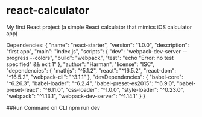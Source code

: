 # react-calculator
My first React project (a simple React calculator that mimics iOS calculator app)

Dependencies:
{
  "name": "react-starter",
  "version": "1.0.0",
  "description": "first app",
  "main": "index.js",
  "scripts": {
    "dev": "webpack-dev-server --progress --colors",
    "build": "webpack",
    "test": "echo \"Error: no test specified\" && exit 1"
  },
  "author": "Harman",
  "license": "ISC",
  "dependencies": {
    "mathjs": "^5.1.2",
    "react": "^16.5.2",
    "react-dom": "^16.5.2",
    "webpack-cli": "^3.1.1"
  },
  "devDependencies": {
    "babel-core": "^6.26.3",
    "babel-loader": "^6.2.4",
    "babel-preset-es2015": "^6.9.0",
    "babel-preset-react": "^6.11.0",
    "css-loader": "^1.0.0",
    "style-loader": "^0.23.0",
    "webpack": "^1.13.1",
    "webpack-dev-server": "^1.14.1"
  }
}

##Run Command on CLI
npm run dev
